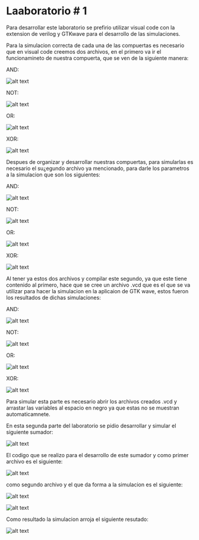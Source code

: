 # Laaboratorio # 1 

Para desarrollar este laboratorio se prefirio utilizar visual code con la extension de verilog y GTKwave para el desarrollo de las simulaciones.

Para la simulacion correcta de cada una de las compuertas es necesario que en visual code creemos dos archivos, en el primero va ir el funcionamineto de nuestra compuerta, que se ven de la siguiente manera:

AND:

![alt text](https://github.com/DanielCastro-02/Electronica-Digital-G2-E1/lab1/imagenes/AND.jpeg)

NOT:

![alt text](https://github.com/DanielCastro-02/Electronica-Digital-G2-E1/blob/main/Lab1/imagenes/NOT.jpeg)

OR:

![alt text](https://github.com/DanielCastro-02/Electronica-Digital-G2-E1/blob/main/Lab1/imagenes/OR.jpeg)

XOR:

![alt text](https://github.com/DanielCastro-02/Electronica-Digital-G2-E1/blob/main/Lab1/imagenes/XOR.jpeg)


Despues de organizar y desarrollar nuestras compuertas, para simularlas es necesario el su¿egundo archivo ya mencionado, para darle los parametros a la simulacion que son los siguientes:

AND:

![alt text](https://github.com/DanielCastro-02/Electronica-Digital-G2-E1/blob/main/Lab1/imagenes/ANDS.jpeg)

NOT:

![alt text](https://github.com/DanielCastro-02/Electronica-Digital-G2-E1/blob/main/Lab1/imagenes/NOTS.jpeg)

OR:

![alt text](https://github.com/DanielCastro-02/Electronica-Digital-G2-E1/blob/main/Lab1/imagenes/ORS.jpeg)

XOR:

![alt text](https://github.com/DanielCastro-02/Electronica-Digital-G2-E1/blob/main/Lab1/imagenes/XORS.jpeg)

Al tener ya estos dos archivos y compilar este segundo, ya que este tiene contenido al primero, hace que se cree un archivo .vcd que es el que se va utilizar para hacer la simulacion en la aplicaion de GTK wave, estos fueron los resultados de dichas simulaciones:

AND:

![alt text](https://github.com/DanielCastro-02/Electronica-Digital-G2-E1/blob/main/Lab1/imagenes/ANDSIM.jpeg)

NOT:

![alt text](https://github.com/DanielCastro-02/Electronica-Digital-G2-E1/blob/main/Lab1/imagenes/NOTSIM.jpeg)

OR:

![alt text](https://github.com/DanielCastro-02/Electronica-Digital-G2-E1/blob/main/Lab1/imagenes/ORSIM.jpeg)

XOR:

![alt text](https://github.com/DanielCastro-02/Electronica-Digital-G2-E1/blob/main/Lab1/imagenes/XORSIM.jpeg)

Para simular esta parte es necesario abrir los archivos creados .vcd y arrastar las variables al espacio en negro ya que estas no se muestran automaticamnete.


En esta segunda parte del laboratorio se pidio desarrollar y simular el siguiente sumador:

![alt text](https://github.com/DanielCastro-02/Electronica-Digital-G2-E1/blob/main/Lab1/imagenes/Sumador.png)

El codigo que se realizo para el desarrollo de este sumador y como primer archivo es el siguiente: 

![alt text](https://github.com/DanielCastro-02/Electronica-Digital-G2-E1/blob/main/Lab1/imagenes/SUM.jpeg)

como segundo archivo y el que da forma a la simulacion es el siguiente: 

![alt text](https://github.com/DanielCastro-02/Electronica-Digital-G2-E1/blob/main/Lab1/imagenes/SUMS.jpeg)

![alt text](https://github.com/DanielCastro-02/Electronica-Digital-G2-E1/blob/main/Lab1/imagenes/SUMSS.jpeg)

Como resultado la simulacion arroja el siguiente resutado:

![alt text](https://github.com/DanielCastro-02/Electronica-Digital-G2-E1/blob/main/Lab1/imagenes/SUMSIM.jpeg)
